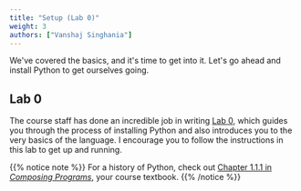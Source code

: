 ```yaml
---
title: "Setup (Lab 0)"
weight: 3
authors: ["Vanshaj Singhania"]
---
```


We've covered the basics, and it's time to get into it. Let's go ahead and install Python to get ourselves going.

## Lab 0
The course staff has done an incredible job in writing [Lab 0](https://cs61a.org/lab/lab00/), which guides you through the process of installing Python and also introduces you to the very basics of the language. I encourage you to follow the instructions in this lab to get up and running.

{{% notice note %}}
For a history of Python, check out [Chapter 1.1.1 in *Composing Programs*](http://composingprograms.com/pages/11-getting-started.html#programming-in-python), your course textbook.
{{% /notice %}}